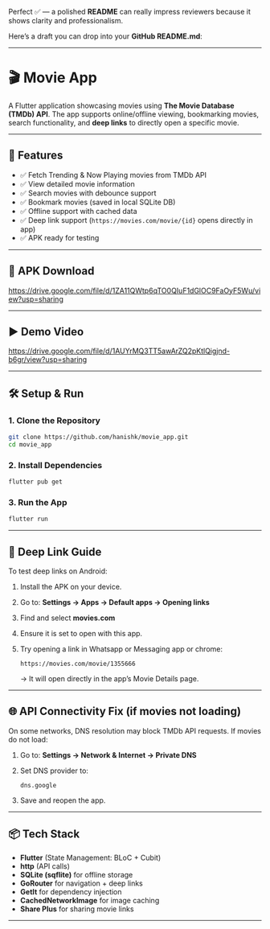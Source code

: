 Perfect ✅ — a polished **README** can really impress reviewers because it shows clarity and professionalism.

Here’s a draft you can drop into your **GitHub README.md**:

---

# 🎬 Movie App 

A Flutter application showcasing movies using **The Movie Database (TMDb) API**.
The app supports online/offline viewing, bookmarking movies, search functionality, and **deep links** to directly open a specific movie.

---

## 🚀 Features

* ✅ Fetch Trending & Now Playing movies from TMDb API
* ✅ View detailed movie information
* ✅ Search movies with debounce support
* ✅ Bookmark movies (saved in local SQLite DB)
* ✅ Offline support with cached data
* ✅ Deep link support (`https://movies.com/movie/{id}` opens directly in app)
* ✅ APK ready for testing

---

## 📱 APK Download

https://drive.google.com/file/d/1ZA11QWtp6qTO0QIuF1dGlOC9FaOyF5Wu/view?usp=sharing

---

## ▶️ Demo Video

https://drive.google.com/file/d/1AUYrMQ3TT5awArZQ2pKtlQigjnd-b6gr/view?usp=sharing

---

## 🛠️ Setup & Run

### 1. Clone the Repository

```bash
git clone https://github.com/hanishk/movie_app.git
cd movie_app
```

### 2. Install Dependencies

```bash
flutter pub get
```

### 3. Run the App

```bash
flutter run
```

---

## 🔗 Deep Link Guide

To test deep links on Android:

1. Install the APK on your device.
2. Go to:
   **Settings → Apps → Default apps → Opening links**
3. Find and select **movies.com**
4. Ensure it is set to open with this app.
5. Try opening a link in Whatsapp or Messaging app or chrome:

   ```
   https://movies.com/movie/1355666
   ```

   → It will open directly in the app’s Movie Details page.

---

## 🌐 API Connectivity Fix (if movies not loading)

On some networks, DNS resolution may block TMDb API requests.
If movies do not load:

1. Go to:
   **Settings → Network & Internet → Private DNS**
2. Set DNS provider to:

   ```
   dns.google
   ```
3. Save and reopen the app.

---

## 📦 Tech Stack

* **Flutter** (State Management: BLoC + Cubit)
* **http** (API calls)
* **SQLite (sqflite)** for offline storage
* **GoRouter** for navigation + deep links
* **GetIt** for dependency injection
* **CachedNetworkImage** for image caching
* **Share Plus** for sharing movie links

---
